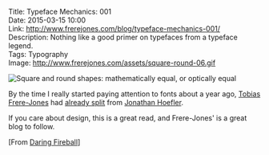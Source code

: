 Title: Typeface Mechanics: 001  
Date: 2015-03-15 10:00  
Link: http://www.frerejones.com/blog/typeface-mechanics-001/  
Description: Nothing like a good primer on typefaces from a typeface legend.  
Tags: Typography  
Image: http://www.frerejones.com/assets/square-round-06.gif  

![Square and round shapes: mathematically equal, or optically equal][gif]

By the time I really started paying attention to fonts about a year ago, [Tobias Frere-Jones][frerejones] had [already split][wikipedia] from [Jonathan Hoefler][typography].

If you care about design, this is a great read, and Frere-Jones' is a great blog to follow.

[From [Daring Fireball][daringfireball]]

[daringfireball]: http://daringfireball.net/linked/2015/02/11/frere-jones "John Gruber's link to Tobias Frere-Jones' blog"
[frerejones]: http://www.frerejones.com/ "Tobias Frere-Jones blog"
[gif]: http://www.frerejones.com/assets/square-round-06.gif "Square and round shapes: mathematically equal, or optically equal"
[typography]: http://www.typography.com "Hoefler & Co."
[wikipedia]: https://en.wikipedia.org/wiki/Hoefler_%26_Co.#Conflict_between_Hoefler_and_Frere-Jones "Wikipedia: Conflict between Hoefer and Frere-Jones"